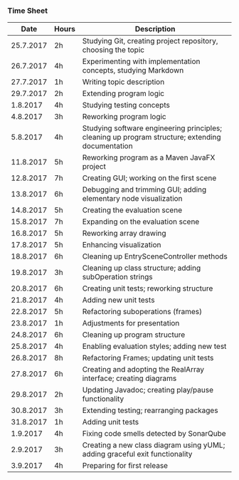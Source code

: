 ### Time Sheet
Date | Hours | Description
--------------- | ----- | ------
25.7.2017 | 2h | Studying Git, creating project repository, choosing the topic
26.7.2017 | 4h | Experimenting with implementation concepts, studying Markdown
27.7.2017 | 1h | Writing topic description
29.7.2017 | 2h | Extending program logic
1.8.2017  | 4h | Studying testing concepts
4.8.2017  | 3h | Reworking program logic
5.8.2017  | 4h | Studying software engineering principles; cleaning up program structure; extending documentation
11.8.2017  | 5h | Reworking program as a Maven JavaFX project
12.8.2017  | 7h | Creating GUI; working on the first scene
13.8.2017  | 6h | Debugging and trimming GUI; adding elementary node visualization
14.8.2017  | 5h | Creating the evaluation scene
15.8.2017  | 7h | Expanding on the evaluation scene
16.8.2017  | 5h | Reworking array drawing
17.8.2017  | 5h | Enhancing visualization
18.8.2017  | 6h | Cleaning up EntrySceneController methods
19.8.2017  | 3h | Cleaning up class structure; adding subOperation strings
20.8.2017  | 6h | Creating unit tests; reworking structure
21.8.2017  | 4h | Adding new unit tests
22.8.2017  | 5h | Refactoring suboperations (frames)
23.8.2017  | 1h | Adjustments for presentation
24.8.2017  | 6h | Cleaning up program structure
25.8.2017  | 4h | Enabling evaluation styles; adding new test
26.8.2017  | 8h | Refactoring Frames; updating unit tests
27.8.2017  | 6h | Creating and adopting the RealArray interface; creating diagrams
29.8.2017  | 2h | Updating Javadoc; creating play/pause functionality
30.8.2017  | 3h | Extending testing; rearranging packages
31.8.2017  | 1h | Adding unit tests
1.9.2017   | 4h | Fixing code smells detected by SonarQube
2.9.2017   | 3h | Creating a new class diagram using yUML; adding graceful exit functionality
3.9.2017   | 4h | Preparing for first release
